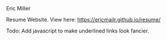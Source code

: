 Eric Miller

Resume Website. View here: https://ericmailr.github.io/resume/

Todo: Add javascript to make underlined links look fancier.
